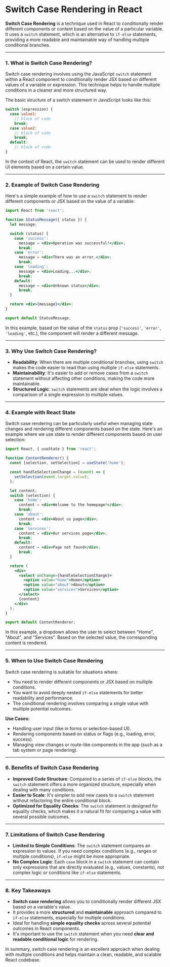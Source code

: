 # Switch Case Rendering in React

**Switch Case Rendering** is a technique used in React to conditionally render different components or content based on the value of a particular variable. It uses a `switch` statement, which is an alternative to `if-else` statements, providing a more readable and maintainable way of handling multiple conditional branches.

---

### 1. **What is Switch Case Rendering?**

Switch case rendering involves using the JavaScript `switch` statement within a React component to conditionally render JSX based on different values of a variable or expression. This technique helps to handle multiple conditions in a cleaner and more structured way.

The basic structure of a switch statement in JavaScript looks like this:

```javascript
switch (expression) {
  case value1:
    // block of code
    break;
  case value2:
    // block of code
    break;
  default:
    // block of code
}
```

In the context of React, the `switch` statement can be used to render different UI elements based on a certain value.

---

### 2. **Example of Switch Case Rendering**

Here's a simple example of how to use a `switch` statement to render different components or JSX based on the value of a variable:

```jsx
import React from 'react';

function StatusMessage({ status }) {
  let message;

  switch (status) {
    case 'success':
      message = <div>Operation was successful!</div>;
      break;
    case 'error':
      message = <div>There was an error.</div>;
      break;
    case 'loading':
      message = <div>Loading...</div>;
      break;
    default:
      message = <div>Unknown status</div>;
      break;
  }

  return <div>{message}</div>;
}

export default StatusMessage;
```

In this example, based on the value of the `status` prop (`'success'`, `'error'`, `'loading'`, etc.), the component will render a different message.

---

### 3. **Why Use Switch Case Rendering?**

- **Readability**: When there are multiple conditional branches, using `switch` makes the code easier to read than using multiple `if-else` statements.
- **Maintainability**: It's easier to add or remove cases from a `switch` statement without affecting other conditions, making the code more maintainable.
- **Structured Logic**: `switch` statements are ideal when the logic involves a comparison of a single expression to multiple values.

---

### 4. **Example with React State**

Switch case rendering can be particularly useful when managing state changes and rendering different components based on the state. Here's an example where we use state to render different components based on user selection:

```jsx
import React, { useState } from 'react';

function ContentRenderer() {
  const [selection, setSelection] = useState('home');

  const handleSelectionChange = (event) => {
    setSelection(event.target.value);
  };

  let content;
  switch (selection) {
    case 'home':
      content = <div>Welcome to the homepage!</div>;
      break;
    case 'about':
      content = <div>About us page</div>;
      break;
    case 'services':
      content = <div>Our services page</div>;
      break;
    default:
      content = <div>Page not found</div>;
      break;
  }

  return (
    <div>
      <select onChange={handleSelectionChange}>
        <option value="home">Home</option>
        <option value="about">About</option>
        <option value="services">Services</option>
      </select>
      {content}
    </div>
  );
}

export default ContentRenderer;
```

In this example, a dropdown allows the user to select between "Home", "About", and "Services". Based on the selected value, the corresponding content is rendered.

---

### 5. **When to Use Switch Case Rendering**

Switch case rendering is suitable for situations where:
- You need to render different components or JSX based on multiple conditions.
- You want to avoid deeply nested `if-else` statements for better readability and performance.
- The conditional rendering involves comparing a single value with multiple potential outcomes.

**Use Cases:**
- Handling user input (like in forms or selection-based UI).
- Rendering components based on status or flags (e.g., loading, error, success).
- Managing view changes or route-like components in the app (such as a tab system or page rendering).

---

### 6. **Benefits of Switch Case Rendering**

- **Improved Code Structure**: Compared to a series of `if-else` blocks, the `switch` statement offers a more organized structure, especially when dealing with many conditions.
- **Easier to Scale**: It's simpler to add new cases to a `switch` statement without refactoring the entire conditional block.
- **Optimized for Equality Checks**: The `switch` statement is designed for equality checks, which makes it a natural fit for comparing a value with several possible outcomes.

---

### 7. **Limitations of Switch Case Rendering**

- **Limited to Simple Conditions**: The `switch` statement compares an expression to values. If you need complex conditions (e.g., ranges or multiple conditions), `if-else` might be more appropriate.
- **No Complex Logic**: Each `case` block in a `switch` statement can contain only expressions that are directly evaluated (e.g., values, constants), not complex logic or conditions like `if-else` statements.

---

### 8. **Key Takeaways**

- **Switch case rendering** allows you to conditionally render different JSX based on a variable's value.
- It provides a more **structured** and **maintainable** approach compared to `if-else` statements, especially for multiple conditions.
- Ideal for handling **simple equality checks** across several potential outcomes in React components.
- It's important to use the `switch` statement when you need **clear and readable conditional logic** for rendering.

In summary, switch case rendering is an excellent approach when dealing with multiple conditions and helps maintain a clean, readable, and scalable React codebase.